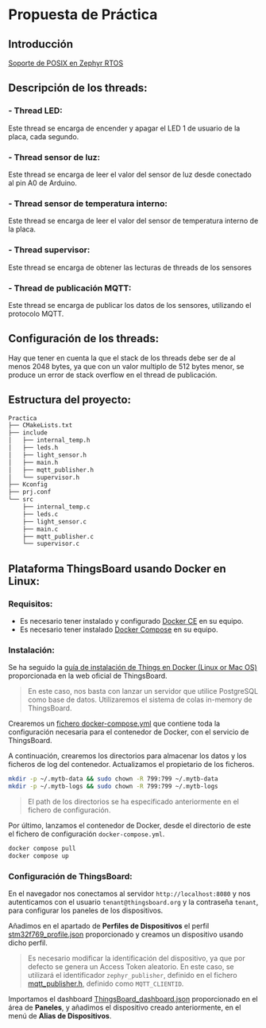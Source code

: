# Propuesta de Práctica

## Introducción

[Soporte de POSIX en Zephyr RTOS](https://docs.zephyrproject.org/latest/services/portability/posix.html)

## Descripción de los threads:

### - Thread LED:

Este thread se encarga de encender y apagar el LED 1 de usuario de la placa, cada segundo.

### - Thread sensor de luz:

Este thread se encarga de leer el valor del sensor de luz desde conectado al pin A0 de Arduino.

### - Thread sensor de temperatura interno:

Este thread se encarga de leer el valor del sensor de temperatura interno de la placa.

### - Thread supervisor:

Este thread se encarga de obtener las lecturas de threads de los sensores

### - Thread de publicación MQTT:

Este thread se encarga de publicar los datos de los sensores, utilizando el protocolo MQTT.

## Configuración de los threads:

Hay que tener en cuenta la que el stack de los threads debe ser de al menos 2048 bytes, ya que con un valor multiplo de 512 bytes menor, se produce un error de stack overflow en el thread de publicación.

## Estructura del proyecto:

```bash
Practica
├── CMakeLists.txt
├── include
│   ├── internal_temp.h
│   ├── leds.h
│   ├── light_sensor.h
│   ├── main.h
│   ├── mqtt_publisher.h
│   └── supervisor.h
├── Kconfig
├── prj.conf
└── src
    ├── internal_temp.c
    ├── leds.c
    ├── light_sensor.c
    ├── main.c
    ├── mqtt_publisher.c
    └── supervisor.c
```

## Plataforma ThingsBoard usando Docker en Linux:

### Requisitos:

-   Es necesario tener instalado y configurado [Docker CE](https://docs.docker.com/engine/install/) en su equipo.
-   Es necesario tener instalado [Docker Compose](https://docs.docker.com/compose/install/) en su equipo.

### Instalación:

Se ha seguido la [guía de instalación de Things en Docker (Linux or Mac OS)](https://thingsboard.io/docs/user-guide/install/docker/?ubuntuThingsboardQueue=inmemory) proporcionada en la web oficial de ThingsBoard.

> En este caso, nos basta con lanzar un servidor que utilice PostgreSQL como base de datos. Utilizaremos el sistema de colas in-memory de ThingsBoard.

Crearemos un [fichero docker-compose.yml](ThingsBoard/Docker/docker-compose.yml) que contiene toda la configuración necesaria para el contenedor de Docker, con el servicio de ThingsBoard.

A continuación, crearemos los directorios para almacenar los datos y los ficheros de log del contenedor. Actualizamos el propietario de los ficheros.

```bash
mkdir -p ~/.mytb-data && sudo chown -R 799:799 ~/.mytb-data
mkdir -p ~/.mytb-logs && sudo chown -R 799:799 ~/.mytb-logs
```

> El path de los directorios se ha especificado anteriormente en el fichero de configuración.

Por último, lanzamos el contenedor de Docker, desde el directorio de este el fichero de configuración `docker-compose.yml`.

```bash
docker compose pull
docker compose up
```

### Configuración de ThingsBoard:

En el navegador nos conectamos al servidor `http://localhost:8080` y nos autenticamos con el usuario `tenant@thingsboard.org` y la contraseña `tenant`, para configurar los paneles de los dispositivos.

Añadimos en el apartado de **Perfiles de Dispositivos** el perfil [stm32f769_profile.json](ThingsBoard/Plantillas/stm32f769_profile.json) proporcionado y creamos un dispositivo usando dicho perfil.

> Es necesario modificar la identificación del dispositivo, ya que por defecto se genera un Access Token aleatorio. En este caso, se utilizará el identificador `zephyr_publisher`, definido en el fichero [mqtt_publisher.h](/Practica/src/include/mqtt_publisher.h), definido como `MQTT_CLIENTID`.

Importamos el dashboard [ThingsBoard_dashboard.json](ThingsBoard/Plantillas/ThingsBoard_dashboard.json) proporcionado en el área de **Paneles**, y añadimos el dispositivo creado anteriormente, en el menú de **Alias de Dispositivos**.
